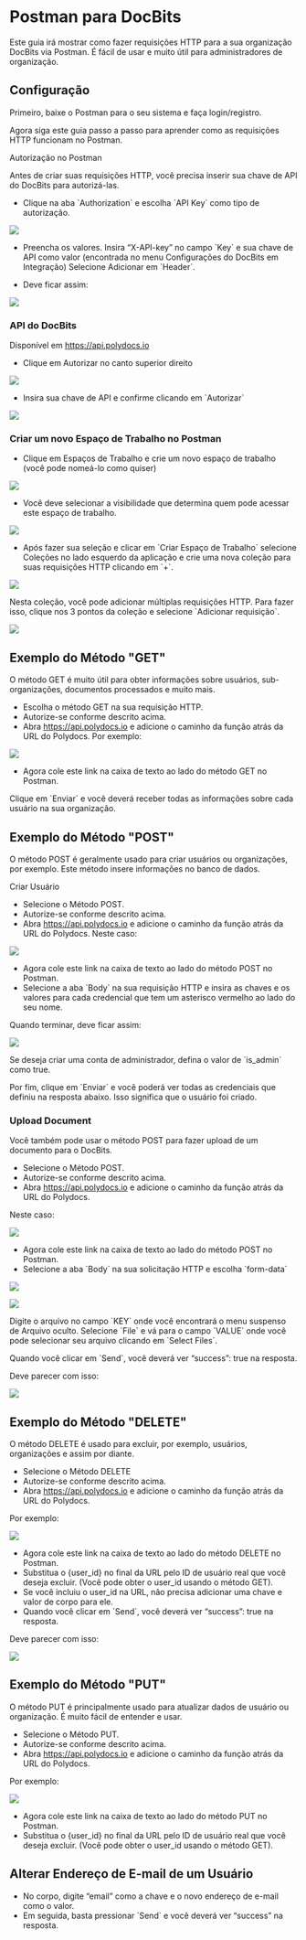 # Postman para DocBits

Este guia irá mostrar como fazer requisições HTTP para a sua organização DocBits via Postman. É fácil de usar e muito útil para administradores de organização.

## Configuração

Primeiro, baixe o Postman para o seu sistema e faça login/registro.

Agora siga este guia passo a passo para aprender como as requisições HTTP funcionam no Postman.

Autorização no Postman

Antes de criar suas requisições HTTP, você precisa inserir sua chave de API do DocBits para autorizá-las.

* Clique na aba \`Authorization\` e escolha \`API Key\` como tipo de autorização.

![](https://lh7-us.googleusercontent.com/L3GaBZJvReeINaKbkq3VYQ9UHTBoKUA3nJkfyLqk61q5xaOJnmMLhbrEbgUgLEyYRkewHuLIAVzoYCZ6quHq0pwx\_69FEYJjzYllivB8WzdAtTFSrzl8VeFthbMsEB9sGjcGlVN38DXEXUwuNEPL6hg)

* Preencha os valores. Insira “X-API-key” no campo \`Key\` e sua chave de API como valor (encontrada no menu Configurações do DocBits em Integração) Selecione Adicionar em \`Header\`.

&#x20;

* Deve ficar assim:

![](https://lh7-us.googleusercontent.com/SmNfci4z8ECTeXzFPE9YQ8nCzCRHglc\_7RR1cN8a8F7KvYWjJcBnY5wpl7q0AV8bfNLkMk8F4F4aw8j4xMK50HJweBRBPo8EasTn-FG-fmlUJQ41aUX-dvTeWP\_xJQThi8A6EwJl3qIc-Dw1B5W9fVE)

### API do DocBits

Disponível em https://api.polydocs.io

* Clique em Autorizar no canto superior direito

![](https://lh7-us.googleusercontent.com/kuztHpkmRWlOYSU27r97KH15SJHPF\_hn\_eX3C1DYLVYCwMHXfLjYSyFubUCvlQiBt5q3xY0XBPmkcP6AnKF2C0Mdtx3tg\_dU\_qxqAmI6axYIsXR36\_YBz6j455K3-c2SBu4YzmYIXq8VXQxzgL-0j90)

* Insira sua chave de API e confirme clicando em \`Autorizar\`

![](https://lh7-us.googleusercontent.com/zLhgpdjMnxqNBdjgtDxFEKglICIZul7dgmfFFm2hSnsDQ-HsZHRKRikZ0lcanGYkkZj4waC85mEUFO951ydVnY\_\_m\_TrMrsK3vrDv9FKL-adgWL4lJqp3cSxPeClBm9IHG2cXinRsv12xTeh3psQfO4)

### Criar um novo Espaço de Trabalho no Postman

* Clique em Espaços de Trabalho e crie um novo espaço de trabalho (você pode nomeá-lo como quiser)

![](https://lh7-us.googleusercontent.com/3rZw7jhOgVpkZuer58fPEKqDspJjK3S1lp3XpQuvE4c9212a0ALB-p7oLRwPqEbj10MpoCWsb7V9fPqiAdVvigE00x9mN5-lHFXZVVxlkeroBJd2ratgkJVJDM4LJkUJsycyl6tnFKazcFPY-vWtH2Q)

* Você deve selecionar a visibilidade que determina quem pode acessar este espaço de trabalho.

![](https://lh7-us.googleusercontent.com/ZajvDtMvfM5J\_Go3n\_PgzD3RXTMQAlST8\_3WnsTQ4-iw7e0QdAa3wqFk7Y0gt78IJVjNTN-5E72c1127CpXJWb8WbfDolxENLqxg5VZLPEK7-hxsNwbAyMceSHfeVy6v-b9QT0kFwnMibWndEAJ2lXA)

* Após fazer sua seleção e clicar em \`Criar Espaço de Trabalho\` selecione Coleções no lado esquerdo da aplicação e crie uma nova coleção para suas requisições HTTP clicando em \`+\`.

![](https://lh7-us.googleusercontent.com/mbC5t86vaB2G7FQp-40XN-SHc019LKitfUeXRzbcG4HpNai5FPapShx9swHX3mz0va8QFsUQiYn-bhjvER0XYOEDRJpI9x3wG4NgRZCd4beU1NyKJd86bSGubxVbRCtz8HkTDZd28Z7Ice3rmscFMMo)

Nesta coleção, você pode adicionar múltiplas requisições HTTP. Para fazer isso, clique nos 3 pontos da coleção e selecione \`Adicionar requisição\`.

![](https://lh7-us.googleusercontent.com/S5W75clJz7JqoIWPbKBjrJqpTAwjS51Pu4dTU160Q7i6oW-HPnb7aN8WRK2AyAb6-HEqTYMZTy9563P0sq53MAjGpVg1JivZX2ATHa6GeFbTX2UCjud7ot8Y\_ksBuUbUfyEfxIDziV8TN3zDfX9Se58)

## Exemplo do Método "GET"

O método GET é muito útil para obter informações sobre usuários, sub-organizações, documentos processados e muito mais.

* Escolha o método GET na sua requisição HTTP.
* Autorize-se conforme descrito acima.
* Abra https://api.polydocs.io e adicione o caminho da função atrás da URL do Polydocs. Por exemplo:

![](https://lh7-us.googleusercontent.com/pIdgyqP7g1UwZbY5yaz1KAnKe\_ESs\_kQyiWAXXM-ukRKakS\_\_OL\_LS9J-07hZnZDf8QqtoN\_lKyuhvOIIIF-4Wp0dkofZYQwXZ0hu2RM0YogRxJah-zf8W\_cDNFf8xsec1tYIsfe0SpBuvdCG4WHMU0)

* Agora cole este link na caixa de texto ao lado do método GET no Postman.

Clique em \`Enviar\` e você deverá receber todas as informações sobre cada usuário na sua organização.

## Exemplo do Método "POST"

O método POST é geralmente usado para criar usuários ou organizações, por exemplo. Este método insere informações no banco de dados.

Criar Usuário

* Selecione o Método POST.
* Autorize-se conforme descrito acima.
* Abra https://api.polydocs.io e adicione o caminho da função atrás da URL do Polydocs. Neste caso:

![](https://lh7-us.googleusercontent.com/Gwabl4pN0k0NanHsFOzJj9s2H7ExS-JcWr-Y4EW0FLUYHfnaOZoMWvldJ6yDI33p\_DThVx0Rd5bi59XdOK11l1knc5rd-E5HXMw6v5E3qvHvKVWHlp21S728SVye6KU2W5ZeXtCIOzxBAcMlA2UNFfQ)

* Agora cole este link na caixa de texto ao lado do método POST no Postman.
* Selecione a aba \`Body\` na sua requisição HTTP e insira as chaves e os valores para cada credencial que tem um asterisco vermelho ao lado do seu nome.

Quando terminar, deve ficar assim:

![](https://lh7-us.googleusercontent.com/lSExzZSbTcSRvuLDw0HNYE62yI7xs0eUewKuOcABCGYfsRBRbGz1lJxopR4QdUEoniCnZ83FKpz-AHLORP5cXGPrPhgouzE6zO920jA7A3r-Y14wY\_Gc3C98R2fcxXsWRMcle9qT981YWhCnjlUukPE)

Se deseja criar uma conta de administrador, defina o valor de \`is_admin\` como true.

&#x20;Por fim, clique em \`Enviar\` e você poderá ver todas as credenciais que definiu na resposta abaixo. Isso significa que o usuário foi criado.
### Upload Document

Você também pode usar o método POST para fazer upload de um documento para o DocBits.

* Selecione o Método POST.
* Autorize-se conforme descrito acima.
* Abra https://api.polydocs.io e adicione o caminho da função atrás da URL do Polydocs.&#x20;

Neste caso:

![](https://lh7-us.googleusercontent.com/-EwhMeH\_WXYVmMKus1-IZKLZNyTcYktcf\_YUT\_m2nfStfKXuBxKBb1MZfUIQCN4ZxNKQkNhvO\_pgnt1EUhNB34qG5AOe4wM0OxGRMQsV9a8h0XUgabqq8mLQhza\_AE7gxBetmb9bJmaWBQqEXrWT0VI)

* Agora cole este link na caixa de texto ao lado do método POST no Postman.
* Selecione a aba \`Body\` na sua solicitação HTTP e escolha \`form-data\`

![](https://lh7-us.googleusercontent.com/TNrKlyorn\_5YrIu5r4vcfyYgAnfhsl-SRVqWg9RoN0X1pUjXtn6J0EI7aeQ-oc2ZtFeTj8POcMXy6CwXzI1jhv-ufb2u7d80SC-lbGXmnx\_jVDunAbRw1jqAsB4PPsEzcFIOPeH5PJZvytUW2kIDYZ4)

![](https://lh7-us.googleusercontent.com/scAJpTSCqYSKYNNGPIrEsL0zDJIa7Dhe9tpqv\_zDjdLyAydugzdGA1s93njbFOOVbVbQf7oDEtRc14Kt4p1TXX8A--WjvRgeXWsAxDNWdrCN2-QDeya6-FFEG4\_-dhYgrj4yrVYllJs8eZsUgKOPvzo)

Digite o arquivo no campo \`KEY\` onde você encontrará o menu suspenso de Arquivo oculto. Selecione \`File\` e vá para o campo \`VALUE\` onde você pode selecionar seu arquivo clicando em \`Select Files\`.

Quando você clicar em \`Send\`, você deverá ver “success”: true na resposta.

Deve parecer com isso:

![](https://lh7-us.googleusercontent.com/hNtG\_uTWgxww7iOmHLhnDqdrTlHCI1rk31LozG4l2DLPqxzSn9HoKn8CQIjeBgJLV4bxrGCjWOMRykJ3qBdZLYwxrZJGq\_S3tjVwSZmGTiMgVoqM97TTQjmW8CegEL2FV309NBmV0Fv\_vciSdQRFiOI)

## Exemplo do Método "DELETE"

O método DELETE é usado para excluir, por exemplo, usuários, organizações e assim por diante.

* Selecione o Método DELETE
* Autorize-se conforme descrito acima.
* Abra https://api.polydocs.io e adicione o caminho da função atrás da URL do Polydocs.

&#x20;Por exemplo:

![](https://lh7-us.googleusercontent.com/-QqSVIELl1IkxYK\_gGDa7nIv\_B1IvO3OjT3Ge6bAXwPl6jVDETuzXwtYJdRSmqLEP2d6B0L6MuwZvgJpI968pzp1APmJmuQ\_qlqYgZZhesocYCJVMCHhIZAKmlvMybUkUGXYZtySrnEbRTwWTritvKo)

* Agora cole este link na caixa de texto ao lado do método DELETE no Postman.
* Substitua o {user\_id} no final da URL pelo ID de usuário real que você deseja excluir. (Você pode obter o user\_id usando o método GET).
* Se você incluiu o user\_id na URL, não precisa adicionar uma chave e valor de corpo para ele.
* Quando você clicar em \`Send\`, você deverá ver “success”: true na resposta.

&#x20;Deve parecer com isso:

![](https://lh7-us.googleusercontent.com/X8WNtsC9v7jqDIiaVhauJUgZK0yTC1GVz9rBptdiCxyLUiEEfbpIoYHpK7NvlDMTkhgiPyBb22H9GOfDdvmL-dakouTjuRDPwX4YX0Jz5IIo6eHu-wnw1S4jJd5ylHyffUXWKwX6ovDnp\_2WEAtSha4)

## Exemplo do Método "PUT"

O método PUT é principalmente usado para atualizar dados de usuário ou organização. É muito fácil de entender e usar.

* Selecione o Método PUT.
* Autorize-se conforme descrito acima.
* Abra https://api.polydocs.io e adicione o caminho da função atrás da URL do Polydocs.

&#x20;Por exemplo:

![](https://lh7-us.googleusercontent.com/tC3qtPbFb1GsK6dBmB5Jrv5HqFOYLxNR1XB0PEuA8ipkHnH2ZQ6xrrkImNgbGSMoA6aAGvLr6K3cI4u\_qM96BOvR7AnQzmX17HBMBneNpLBc6RIzspfTYgrCWSj0fSE9mSWLIex3hc\_R-m-PI6zT6Rs)

* Agora cole este link na caixa de texto ao lado do método PUT no Postman.
* Substitua o {user\_id} no final da URL pelo ID de usuário real que você deseja excluir. (Você pode obter o user\_id usando o método GET).

## Alterar Endereço de E-mail de um Usuário

* No corpo, digite “email” como a chave e o novo endereço de e-mail como o valor.
* Em seguida, basta pressionar \`Send\` e você deverá ver “success” na resposta.
